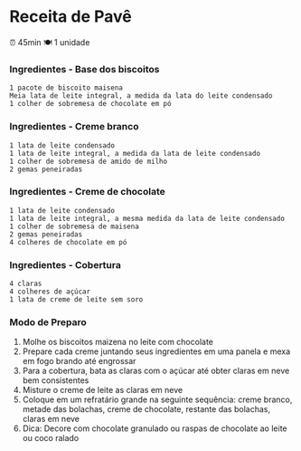 # Receita de Pavê

:alarm_clock: 45min  :plate_with_cutlery: 1 unidade 

### Ingredientes - Base dos biscoitos

    1 pacote de biscoito maisena
    Meia lata de leite integral, a medida da lata do leite condensado
    1 colher de sobremesa de chocolate em pó

### Ingredientes - Creme branco

    1 lata de leite condensado
    1 lata de leite integral, a medida da lata de leite condensado
    1 colher de sobremesa de amido de milho
    2 gemas peneiradas

### Ingredientes - Creme de chocolate

    1 lata de leite condensado
    1 lata de leite integral, a mesma medida da lata de leite condensado
    1 colher de sobremesa de maisena
    2 gemas peneiradas
    4 colheres de chocolate em pó

### Ingredientes - Cobertura

    4 claras
    4 colheres de açúcar
    1 lata de creme de leite sem soro
### Modo de Preparo

1. Molhe os biscoitos maizena no leite com chocolate
2. Prepare cada creme juntando seus ingredientes em uma panela e mexa em fogo brando até engrossar
3. Para a cobertura, bata as claras com o açúcar até obter claras em neve bem consistentes
4. Misture o creme de leite as claras em neve
5. Coloque em um refratário grande na seguinte sequência: creme branco, metade das bolachas, creme de chocolate, restante das bolachas, claras em neve
6. Dica: Decore com chocolate granulado ou raspas de chocolate ao leite ou coco ralado